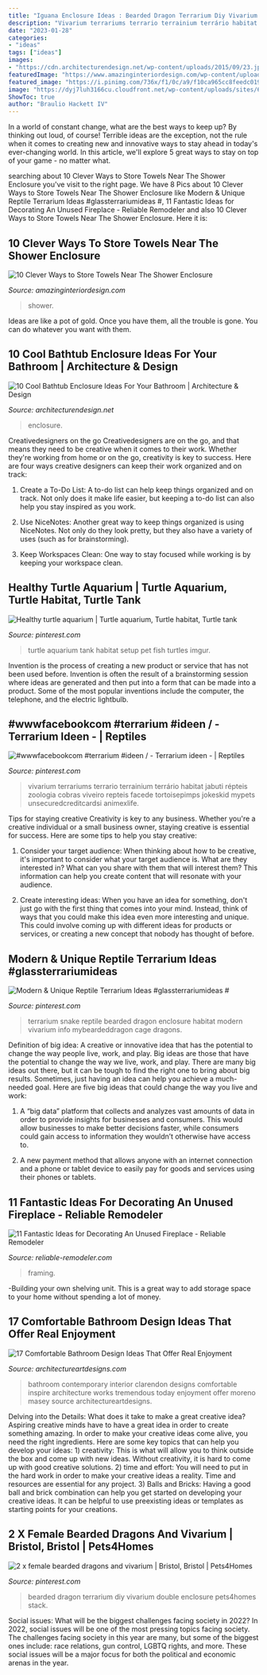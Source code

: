 ```yaml
---
title: "Iguana Enclosure Ideas : Bearded Dragon Terrarium Diy Vivarium Double Enclosure Pets4homes Stack"
description: "Vivarium terrariums terrario terrainium terrário habitat jabuti répteis zoologia cobras viveiro repteis facede tortoisepimps jokeskid mypets unsecuredcreditcardsi animexlife"
date: "2023-01-28"
categories:
- "ideas"
tags: ["ideas"]
images:
- "https://cdn.architecturendesign.net/wp-content/uploads/2015/09/23.jpg"
featuredImage: "https://www.amazinginteriordesign.com/wp-content/uploads/2017/05/10-Clever-Ways-to-Store-Towels-Near-The-Shower-Enclosure-3.jpg"
featured_image: "https://i.pinimg.com/736x/f1/0c/a9/f10ca965cc8feedc019cef68b95f086e.jpg"
image: "https://dyj7luh3166cu.cloudfront.net/wp-content/uploads/sites/6/2016/09/Framing-A-layered-look.jpg"
ShowToc: true
author: "Braulio Hackett IV"
---
```



In a world of constant change, what are the best ways to keep up? By thinking out loud, of course! Terrible ideas are the exception, not the rule when it comes to creating new and innovative ways to stay ahead in today's ever-changing world. In this article, we'll explore 5 great ways to stay on top of your game - no matter what.

	

		
searching about 10 Clever Ways to Store Towels Near The Shower Enclosure you've visit to the right page. We have 8 Pics about 10 Clever Ways to Store Towels Near The Shower Enclosure like Modern &amp; Unique Reptile Terrarium Ideas #glassterrariumideas #, 11 Fantastic Ideas for Decorating An Unused Fireplace - Reliable Remodeler and also 10 Clever Ways to Store Towels Near The Shower Enclosure. Here it is:
		
    
## 10 Clever Ways To Store Towels Near The Shower Enclosure

<img loading=lazy src="https://www.amazinginteriordesign.com/wp-content/uploads/2017/05/10-Clever-Ways-to-Store-Towels-Near-The-Shower-Enclosure-3.jpg" onerror="this.onerror=null;this.src='https://tse3.mm.bing.net/th?id=OIP.GQxwiA9AJFpAB37Ubb0DpQHaLC&amp;pid=15.1';" alt="10 Clever Ways to Store Towels Near The Shower Enclosure">

_Source: amazinginteriordesign.com_

>shower. 

	

Ideas are like a pot of gold. Once you have them, all the trouble is gone. You can do whatever you want with them.

    
## 10 Cool Bathtub Enclosure Ideas For Your Bathroom | Architecture &amp; Design

<img loading=lazy src="https://cdn.architecturendesign.net/wp-content/uploads/2015/09/23.jpg" onerror="this.onerror=null;this.src='https://tse4.mm.bing.net/th?id=OIP.W1S7KqhZNvHaayJT6BwppgHaK3&amp;pid=15.1';" alt="10 Cool Bathtub Enclosure Ideas For Your Bathroom | Architecture &amp; Design">

_Source: architecturendesign.net_

>enclosure. 

	

Creativedesigners on the go
Creativedesigners are on the go, and that means they need to be creative when it comes to their work. Whether they're working from home or on the go, creativity is key to success. Here are four ways creative designers can keep their work organized and on track:
1. Create a To-Do List: A to-do list can help keep things organized and on track. Not only does it make life easier, but keeping a to-do list can also help you stay inspired as you work.

2. Use NiceNotes: Another great way to keep things organized is using NiceNotes. Not only do they look pretty, but they also have a variety of uses (such as for brainstorming).

3. Keep Workspaces Clean: One way to stay focused while working is by keeping your workspace clean.

    
## Healthy Turtle Aquarium | Turtle Aquarium, Turtle Habitat, Turtle Tank

<img loading=lazy src="https://i.pinimg.com/736x/f1/0c/a9/f10ca965cc8feedc019cef68b95f086e.jpg" onerror="this.onerror=null;this.src='https://tse2.mm.bing.net/th?id=OIP.AitLt6G0P2fV9PKrk1AX8AHaJ3&amp;pid=15.1';" alt="Healthy turtle aquarium | Turtle aquarium, Turtle habitat, Turtle tank">

_Source: pinterest.com_

>turtle aquarium tank habitat setup pet fish turtles imgur. 

	

Invention is the process of creating a new product or service that has not been used before. Invention is often the result of a brainstorming session where ideas are generated and then put into a form that can be made into a product. Some of the most popular inventions include the computer, the telephone, and the electric lightbulb.

    
## #wwwfacebookcom #terrarium #ideen / - Terrarium Ideen - | Reptiles

<img loading=lazy src="https://i.pinimg.com/736x/4c/6e/e1/4c6ee14491be405a6802528f18a4125f.jpg" onerror="this.onerror=null;this.src='https://tse3.mm.bing.net/th?id=OIP.B9IhzBYy-kDDr4pJRwK4TAHaJ3&amp;pid=15.1';" alt="#wwwfacebookcom #terrarium #ideen / - Terrarium ideen - | Reptiles">

_Source: pinterest.com_

>vivarium terrariums terrario terrainium terrário habitat jabuti répteis zoologia cobras viveiro repteis facede tortoisepimps jokeskid mypets unsecuredcreditcardsi animexlife. 

	

Tips for staying creative
Creativity is key to any business. Whether you're a creative individual or a small business owner, staying creative is essential for success. Here are some tips to help you stay creative: 
1. Consider your target audience: When thinking about how to be creative, it's important to consider what your target audience is. What are they interested in? What can you share with them that will interest them? This information can help you create content that will resonate with your audience. 

2. Create interesting ideas: When you have an idea for something, don't just go with the first thing that comes into your mind. Instead, think of ways that you could make this idea even more interesting and unique. This could involve coming up with different ideas for products or services, or creating a new concept that nobody has thought of before. 


    
## Modern &amp; Unique Reptile Terrarium Ideas #glassterrariumideas #

<img loading=lazy src="https://i.pinimg.com/736x/ce/82/ee/ce82ee747b2a9083d5b41a8292eec859.jpg" onerror="this.onerror=null;this.src='https://tse1.mm.bing.net/th?id=OIP.ZcGr4BsCqugXG6UBbP9EBAHaJ3&amp;pid=15.1';" alt="Modern &amp; Unique Reptile Terrarium Ideas #glassterrariumideas #">

_Source: pinterest.com_

>terrarium snake reptile bearded dragon enclosure habitat modern vivarium info mybeardeddragon cage dragons. 

	

Definition of big idea: A creative or innovative idea that has the potential to change the way people live, work, and play.
Big ideas are those that have the potential to change the way we live, work, and play. There are many big ideas out there, but it can be tough to find the right one to bring about big results. Sometimes, just having an idea can help you achieve a much-needed goal. Here are five big ideas that could change the way you live and work: 
1. A “big data” platform that collects and analyzes vast amounts of data in order to provide insights for businesses and consumers. This would allow businesses to make better decisions faster, while consumers could gain access to information they wouldn’t otherwise have access to.

2. A new payment method that allows anyone with an internet connection and a phone or tablet device to easily pay for goods and services using their phones or tablets.

    
## 11 Fantastic Ideas For Decorating An Unused Fireplace - Reliable Remodeler

<img loading=lazy src="https://dyj7luh3166cu.cloudfront.net/wp-content/uploads/sites/6/2016/09/Framing-A-layered-look.jpg" onerror="this.onerror=null;this.src='https://tse2.mm.bing.net/th?id=OIP.yDQ9dlnFQn6pIpAv5lAtRQHaMi&amp;pid=15.1';" alt="11 Fantastic Ideas for Decorating An Unused Fireplace - Reliable Remodeler">

_Source: reliable-remodeler.com_

>framing. 

	

-Building your own shelving unit. This is a great way to add storage space to your home without spending a lot of money.

    
## 17 Comfortable Bathroom Design Ideas That Offer Real Enjoyment

<img loading=lazy src="https://www.architectureartdesigns.com/wp-content/uploads/2015/03/1318.jpg" onerror="this.onerror=null;this.src='https://tse2.mm.bing.net/th?id=OIP.P7KStzgM5vHilwivSrqAuwHaIO&amp;pid=15.1';" alt="17 Comfortable Bathroom Design Ideas That Offer Real Enjoyment">

_Source: architectureartdesigns.com_

>bathroom contemporary interior clarendon designs comfortable inspire architecture works tremendous today enjoyment offer moreno masey source architectureartdesigns. 

	

Delving into the Details: What does it take to make a great creative idea?
Aspiring creative minds have to have a great idea in order to create something amazing. In order to make your creative ideas come alive, you need the right ingredients. Here are some key topics that can help you develop your ideas: 1) creativity: This is what will allow you to think outside the box and come up with new ideas. Without creativity, it is hard to come up with good creative solutions. 2) time and effort: You will need to put in the hard work in order to make your creative ideas a reality. Time and resources are essential for any project. 3) Balls and Bricks: Having a good ball and brick combination can help you get started on developing your creative ideas. It can be helpful to use preexisting ideas or templates as starting points for your creations.

    
## 2 X Female Bearded Dragons And Vivarium | Bristol, Bristol | Pets4Homes

<img loading=lazy src="https://i.pinimg.com/736x/6e/68/08/6e68083785765b12ac8b779fa2c8722e.jpg" onerror="this.onerror=null;this.src='https://tse4.mm.bing.net/th?id=OIP._vxKDPPUMDLM7ENDbK7suwAAAA&amp;pid=15.1';" alt="2 x female bearded dragons and vivarium | Bristol, Bristol | Pets4Homes">

_Source: pinterest.com_

>bearded dragon terrarium diy vivarium double enclosure pets4homes stack. 

	

Social issues: What will be the biggest challenges facing society in 2022?
In 2022, social issues will be one of the most pressing topics facing society. The challenges facing society in this year are many, but some of the biggest ones include: race relations, gun control, LGBTQ rights, and more. These social issues will be a major focus for both the political and economic arenas in the year.

